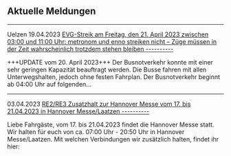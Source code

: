 Aktuelle Meldungen
----------

---

 Uelzen 19.04.2023 [EVG-Streik am Freitag, den 21. April 2023 zwischen 03:00 und 11:00 Uhr: metronom und enno streiken nicht – Züge müssen in der Zeit wahrscheinlich trotzdem stehen bleiben ----------](https://www.der-metronom.de/aktuell/evg-streik-am-freitag-den-21.-april-2023)

\+++UPDATE vom 20. April 2023+++
Der Busnotverkehr konnte mit einer sehr geringen Kapazität beauftragt werden. Die Busse fahren mit allen Unterwegshalten, jedoch ohne festen Fahrplan.
Der Busnotverkehr beginnt ab 04:00 Uhr auf folgenden...

---

03.04.2023 [RE2/RE3 Zusatzhalt zur Hannover Messe vom 17. bis 21.04.2023 in Hannover Messe/Laatzen ----------](https://www.der-metronom.de/aktuell/re2-re3-zusatzhalt-zur-hannover-messe-vom-17-bis-21-04-2023-in-hannover-messe-laatzen/)

Liebe Fahrgäste,
vom 17. bis 21.04.2023 findet die Hannover Messe statt. Wir halten für euch von ca. 07:00 Uhr - 20:50 Uhr in Hannover Messe/Laatzen. Mit welchen Verbindungen wir zusätzlich halten, findet ihr hier:
